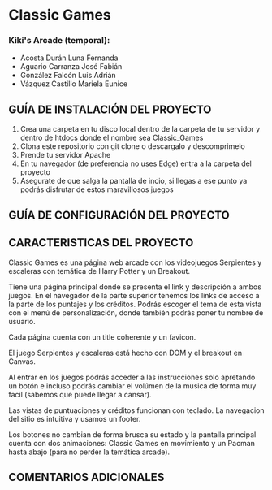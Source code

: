 # Classic Games
### Kiki's Arcade (temporal):
* Acosta Durán Luna Fernanda
* Aguario Carranza José Fabián
* González Falcón Luis Adrián
* Vázquez Castillo Mariela Eunice

## GUÍA DE INSTALACIÓN DEL PROYECTO

1. Crea una carpeta en tu disco local dentro de la carpeta de tu servidor y dentro
   de htdocs donde el nombre sea Classic_Games
2. Clona este repositorio con git clone <link> o descargalo y descomprimelo
3. Prende tu servidor Apache
4. En tu navegador (de preferencia no uses Edge) entra a la carpeta del proyecto
5. Asegurate de que salga la pantalla de incio, si llegas a ese punto ya podrás
   disfrutar de estos maravillosos juegos

## GUÍA DE CONFIGURACIÓN DEL PROYECTO



## CARACTERISTICAS DEL PROYECTO

Classic Games es una página web arcade con los videojuegos Serpientes y escaleras 
con temática de Harry Potter y un Breakout.

Tiene una página principal donde se presenta el link y descripción a ambos juegos.
En el navegador de la parte superior tenemos los links de acceso a la parte de los
puntajes y los créditos.
Podrás escoger el tema de esta vista con el menú de personalización, donde también 
podrás poner tu nombre de usuario.

Cada página cuenta con un title coherente y un favicon.

El juego Serpientes y escaleras está hecho con DOM y el breakout en Canvas.

Al entrar en los juegos podrás acceder a las instrucciones solo apretando un botón 
e incluso podrás cambiar el volúmen de la musica de forma muy facil (sabemos que puede
llegar a cansar).

Las vistas de puntuaciones y créditos funcionan con teclado. La navegacion del sitio
es intuitiva y usamos un footer.

Los botones no cambian de forma brusca su estado y la pantalla principal cuenta con 
dos animaciones: Classic Games en movimiento y un Pacman hasta abajo (para no perder la 
temática arcade).

## COMENTARIOS ADICIONALES



